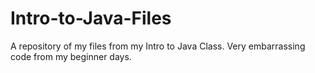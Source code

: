 # Intro-to-Java-Files
A repository of my files from my Intro to Java Class. Very embarrassing code from my beginner days.
